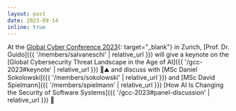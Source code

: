 ```yaml
---
layout: post
date: 2023-09-14
inline: true
---
```


At the [Global Cyber Conference 2023](https://globalcyberconference.com/){: target="_blank"} in Zurich,
[Prof. Dr. Guido]({{ '/members/salvaneschi' | relative_url }})
will give a keynote on the [Global Cybersecurity Threat Landscape in the Age of AI]({{ '/gcc-2023#keynote' | relative_url }}) 🔐⛰️
and discuss with 
[MSc Daniel Sokolowski]({{ '/members/sokolowski' | relative_url }}) and
[MSc David Spielmann]({{ '/members/spielmann' | relative_url }})
[How AI Is Changing the Security of Software Systems]({{ '/gcc-2023#panel-discussion' | relative_url }}) 🏨
